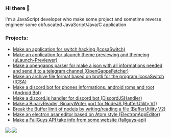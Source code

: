 ### Hi there 👋
I'm a JavaScript developer who make some project and sometime reverse engineer some obfuscated JavaScript/Java/C application
### Projects:
- [Make an application for switch hacking (IcosaSwitch)](https://github.com/IcosaSwitch/IcosaSwitch)
- [Make an application for ulaunch theme previewing and themeing (uLaunch-Previewer)](https://github.com/IcosaSwitch/uLaunch-Previewer)
- [Make a opengapps parser for make a json with all informations needed and send it to a telegram channel (OpenGappsFetcher)](https://github.com/Pharuxtan/OpenGappsFetcher)
- [Make an archive file format based on brotli for the program IcosaSwitch (ICSA)](https://github.com/Pharuxtan/ICSA)
- [Make a discord bot for phones informations, android roms and root (Android Bot)](https://top.gg/bot/572002884552491008)
- [Make a discord.js handler for discord bot (DiscordJSHandler)](https://github.com/Pharuxtan/DiscordJSHandler)
- [Make a BinaryReader, BinaryWriter port for NodeJS (BufferUtility V1)](https://github.com/Pharuxtan/BufferUtility/tree/v1)
- [Break the Buffer limit of nodejs by writing/reading a file (BufferUtility V2)](https://github.com/Pharuxtan/BufferUtility/tree/v2)
- [Make an electron asar editor based on Atom style (ElectronAppEditor)](https://github.com/Pharuxtan/ElectronAppEditor)
- [Make a FallGuys API take info from some website (fallguys-api)](https://github.com/Pharuxtan/fallguys-api)

<a href="https://github.com/pharuxtan">
  <img align="center" src="https://github-readme-stats.vercel.app/api?username=pharuxtan&show_icons=true&hide_border=true&bg_color=00000000&text_color=7f7f7f&custom_title=My%20stats&card_width=465"/>
</a>
<a href="https://github.com/pharuxtan">
  <img align="center" src="https://github-readme-stats.vercel.app/api/top-langs/?username=pharuxtan&layout=compact&hide_border=true&bg_color=00000000&text_color=7f7f7f&langs_count=6" />
</a>
